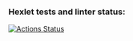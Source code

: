 ### Hexlet tests and linter status:
[![Actions Status](https://github.com/Meynie/python-project-lvl1/workflows/hexlet-check/badge.svg)](https://github.com/Meynie/python-project-lvl1/actions)